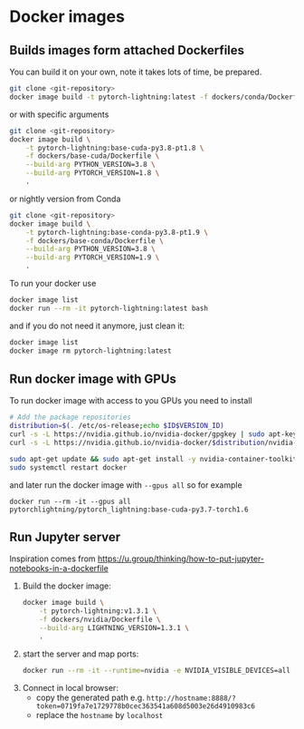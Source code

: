 # Docker images

## Builds images form attached Dockerfiles

You can build it on your own, note it takes lots of time, be prepared.

```bash
git clone <git-repository>
docker image build -t pytorch-lightning:latest -f dockers/conda/Dockerfile .
```

or with specific arguments

```bash
git clone <git-repository>
docker image build \
    -t pytorch-lightning:base-cuda-py3.8-pt1.8 \
    -f dockers/base-cuda/Dockerfile \
    --build-arg PYTHON_VERSION=3.8 \
    --build-arg PYTORCH_VERSION=1.8 \
    .
```
or nightly version from Conda
```bash
git clone <git-repository>
docker image build \
    -t pytorch-lightning:base-conda-py3.8-pt1.9 \
    -f dockers/base-conda/Dockerfile \
    --build-arg PYTHON_VERSION=3.8 \
    --build-arg PYTORCH_VERSION=1.9 \
    .
```

To run your docker use

```bash
docker image list
docker run --rm -it pytorch-lightning:latest bash
```

and if you do not need it anymore, just clean it:

```bash
docker image list
docker image rm pytorch-lightning:latest
```

## Run docker image with GPUs

To run docker image with access to you GPUs you need to install
```bash
# Add the package repositories
distribution=$(. /etc/os-release;echo $ID$VERSION_ID)
curl -s -L https://nvidia.github.io/nvidia-docker/gpgkey | sudo apt-key add -
curl -s -L https://nvidia.github.io/nvidia-docker/$distribution/nvidia-docker.list | sudo tee /etc/apt/sources.list.d/nvidia-docker.list

sudo apt-get update && sudo apt-get install -y nvidia-container-toolkit
sudo systemctl restart docker
```

and later run the docker image with `--gpus all` so for example

```
docker run --rm -it --gpus all pytorchlightning/pytorch_lightning:base-cuda-py3.7-torch1.6
```

## Run Jupyter server

Inspiration comes from https://u.group/thinking/how-to-put-jupyter-notebooks-in-a-dockerfile

1. Build the docker image:
    ```bash
    docker image build \
        -t pytorch-lightning:v1.3.1 \
        -f dockers/nvidia/Dockerfile \
        --build-arg LIGHTNING_VERSION=1.3.1 \
        .
    ```
2. start the server and map ports:
    ```bash
    docker run --rm -it --runtime=nvidia -e NVIDIA_VISIBLE_DEVICES=all -p 8888:8888 pytorch-lightning:v1.3.1
    ```
3. Connect in local browser:
    - copy the generated path e.g. `http://hostname:8888/?token=0719fa7e1729778b0cec363541a608d5003e26d4910983c6`
    - replace the `hostname` by `localhost`
